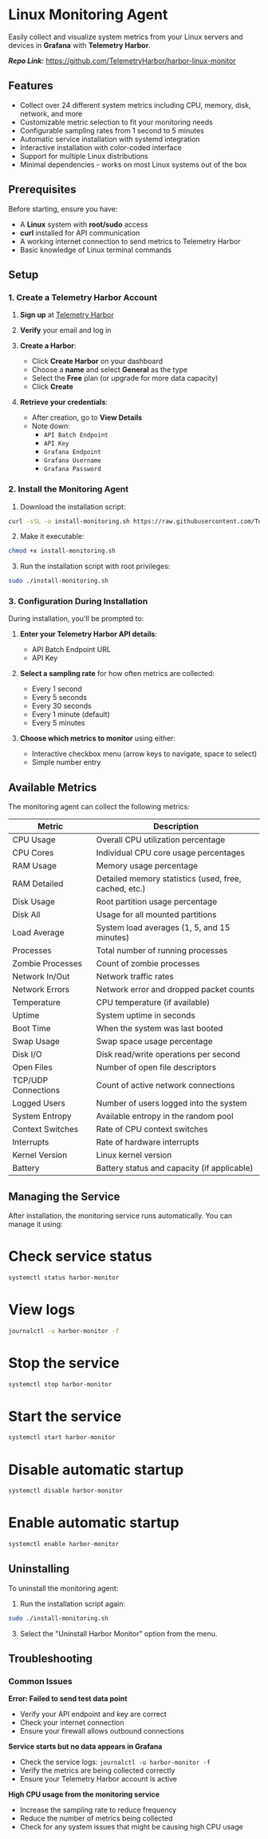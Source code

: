 # Linux Monitoring Agent

Easily collect and visualize system metrics from your Linux servers and devices in **Grafana** with **Telemetry Harbor**.

**_Repo Link:_** https://github.com/TelemetryHarbor/harbor-linux-monitor

## Features
- Collect over 24 different system metrics including CPU, memory, disk, network, and more
- Customizable metric selection to fit your monitoring needs
- Configurable sampling rates from 1 second to 5 minutes
- Automatic service installation with systemd integration
- Interactive installation with color-coded interface
- Support for multiple Linux distributions
- Minimal dependencies - works on most Linux systems out of the box

## Prerequisites

Before starting, ensure you have:
- A **Linux** system with **root/sudo** access
- **curl** installed for API communication
- A working internet connection to send metrics to Telemetry Harbor
- Basic knowledge of Linux terminal commands

## Setup
### 1. Create a Telemetry Harbor Account
1. **Sign up** at [Telemetry Harbor](https://telemetryharbor.com/)
2. **Verify** your email and log in
3. **Create a Harbor**:
   - Click **Create Harbor** on your dashboard
   - Choose a **name** and select **General** as the type
   - Select the **Free** plan (or upgrade for more data capacity)
   - Click **Create**

4. **Retrieve your credentials**:
   - After creation, go to **View Details**
   - Note down:
     - `API Batch Endpoint`
     - `API Key`
     - `Grafana Endpoint`
     - `Grafana Username`
     - `Grafana Password`

### 2. Install the Monitoring Agent
1. Download the installation script:
``` bash
curl -sSL -o install-monitoring.sh https://raw.githubusercontent.com/TelemetryHarbor/harbor-linux-monitor/refs/heads/main/install.sh
```
2. Make it executable:
``` bash
chmod +x install-monitoring.sh
```
3. Run the installation script with root privileges:
``` bash
sudo ./install-monitoring.sh
```
### 3. Configuration During Installation

During installation, you'll be prompted to:

1. **Enter your Telemetry Harbor API details**:
   - API Batch Endpoint URL
   - API Key

2. **Select a sampling rate** for how often metrics are collected:
   - Every 1 second
   - Every 5 seconds
   - Every 30 seconds
   - Every 1 minute (default)
   - Every 5 minutes

3. **Choose which metrics to monitor** using either:
   - Interactive checkbox menu (arrow keys to navigate, space to select)
   - Simple number entry

## Available Metrics

The monitoring agent can collect the following metrics:

| Metric | Description |
|--------|-------------|
| CPU Usage | Overall CPU utilization percentage |
| CPU Cores | Individual CPU core usage percentages |
| RAM Usage | Memory usage percentage |
| RAM Detailed | Detailed memory statistics (used, free, cached, etc.) |
| Disk Usage | Root partition usage percentage |
| Disk All | Usage for all mounted partitions |
| Load Average | System load averages (1, 5, and 15 minutes) |
| Processes | Total number of running processes |
| Zombie Processes | Count of zombie processes |
| Network In/Out | Network traffic rates |
| Network Errors | Network error and dropped packet counts |
| Temperature | CPU temperature (if available) |
| Uptime | System uptime in seconds |
| Boot Time | When the system was last booted |
| Swap Usage | Swap space usage percentage |
| Disk I/O | Disk read/write operations per second |
| Open Files | Number of open file descriptors |
| TCP/UDP Connections | Count of active network connections |
| Logged Users | Number of users logged into the system |
| System Entropy | Available entropy in the random pool |
| Context Switches | Rate of CPU context switches |
| Interrupts | Rate of hardware interrupts |
| Kernel Version | Linux kernel version |
| Battery | Battery status and capacity (if applicable) |

## Managing the Service

After installation, the monitoring service runs automatically. You can manage it using:

# Check service status
``` bash
systemctl status harbor-monitor
```
# View logs
``` bash
journalctl -u harbor-monitor -f
```
# Stop the service
``` bash
systemctl stop harbor-monitor
```
# Start the service
``` bash
systemctl start harbor-monitor
```
# Disable automatic startup
``` bash
systemctl disable harbor-monitor
```
# Enable automatic startup
``` bash
systemctl enable harbor-monitor
```
## Uninstalling

To uninstall the monitoring agent:

1. Run the installation script again:
``` bash
sudo ./install-monitoring.sh
```
3. Select the "Uninstall Harbor Monitor" option from the menu.

## Troubleshooting

### Common Issues

**Error: Failed to send test data point**
- Verify your API endpoint and key are correct
- Check your internet connection
- Ensure your firewall allows outbound connections

**Service starts but no data appears in Grafana**
- Check the service logs: `journalctl -u harbor-monitor -f`
- Verify the metrics are being collected correctly
- Ensure your Telemetry Harbor account is active

**High CPU usage from the monitoring service**
- Increase the sampling rate to reduce frequency
- Reduce the number of metrics being collected
- Check for any system issues that might be causing high CPU usage
